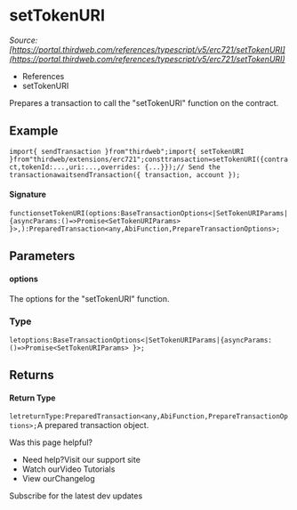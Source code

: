 # setTokenURI

*Source: [https://portal.thirdweb.com/references/typescript/v5/erc721/setTokenURI](https://portal.thirdweb.com/references/typescript/v5/erc721/setTokenURI)*

* References
* setTokenURI

Prepares a transaction to call the "setTokenURI" function on the contract.

## Example

`import{ sendTransaction }from"thirdweb";import{ setTokenURI }from"thirdweb/extensions/erc721";consttransaction=setTokenURI({contract,tokenId:...,uri:...,overrides: {...}});// Send the transactionawaitsendTransaction({ transaction, account });`
#### Signature

`functionsetTokenURI(options:BaseTransactionOptions<|SetTokenURIParams|{asyncParams:()=>Promise<SetTokenURIParams> }>,):PreparedTransaction<any,AbiFunction,PrepareTransactionOptions>;`
## Parameters

#### options

The options for the "setTokenURI" function.

### Type

`letoptions:BaseTransactionOptions<|SetTokenURIParams|{asyncParams:()=>Promise<SetTokenURIParams> }>;`
## Returns

#### Return Type

`letreturnType:PreparedTransaction<any,AbiFunction,PrepareTransactionOptions>;`A prepared transaction object.

Was this page helpful?

* Need help?Visit our support site
* Watch ourVideo Tutorials
* View ourChangelog

Subscribe for the latest dev updates

